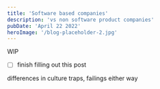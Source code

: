 ```yaml
---
title: 'Software based companies'
description: 'vs non software product companies'
pubDate: 'April 22 2022'
heroImage: '/blog-placeholder-2.jpg'
---
```


WIP
- [ ] finish filling out this post

differences in culture
traps, failings either way